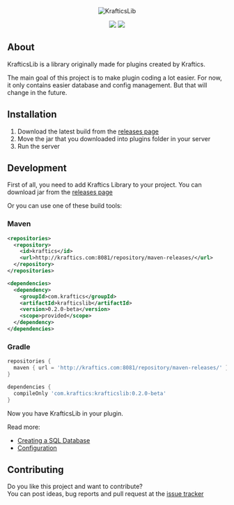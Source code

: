 <div align="center">
<img src="https://i.imgur.com/aBDylq5.png" alt="KrafticsLib">

![](https://img.shields.io/badge/Spigot-1.16.4--R0.1--SNAPSHOT-orange?style=for-the-badge)
[![](https://img.shields.io/jenkins/build?jobUrl=http%3A%2F%2Fkraftics.com%3A8080%2Fjob%2FKrafticsLib%2F&style=for-the-badge)](http://kraftics.com:8080/job/KrafticsLib/)
</div>

## About

KrafticsLib is a library originally made for plugins created by Kraftics.

The main goal of this project is to make plugin coding a lot easier.
For now, it only contains easier database and config management.
But that will change in the future.

## Installation

1. Download the latest build from the [releases page](https://github.com/KrafticsTeam/KrafticsLib/releases)
2. Move the jar that you downloaded into plugins folder in your server
3. Run the server

## Development

First of all, you need to add Kraftics Library to your project.
You can download jar from the [releases page](https://github.com/KrafticsTeam/KrafticsLib/releases)

Or you can use one of these build tools:

### Maven
```xml
<repositories>
  <repository>
    <id>kraftics</id>
    <url>http://kraftics.com:8081/repository/maven-releases/</url>
  </repository>
</repositories>

<dependencies>
  <dependency>
    <groupId>com.kraftics</groupId>
    <artifactId>krafticslib</artifactId>
    <version>0.2.0-beta</version>
    <scope>provided</scope>
  </dependency>
</dependencies>
```

### Gradle
```gradle
repositories {
  maven { url = 'http://kraftics.com:8081/repository/maven-releases/' }
}

dependencies {
  compileOnly 'com.kraftics:krafticslib:0.2.0-beta'
}
```
Now you have KrafticsLib in your plugin.

Read more:
  * [Creating a SQL Database](https://github.com/KrafticsTeam/KrafticsLib/wiki/Getting-Started#creating-a-sql-database)
  * [Configuration](https://github.com/KrafticsTeam/KrafticsLib/wiki/Getting-Started#configuration)

## Contributing

Do you like this project and want to contribute?<br>
You can post ideas, bug reports and pull request at the [issue tracker](https://github.com/KrafticsTeam/KrafticsLib/issues)
